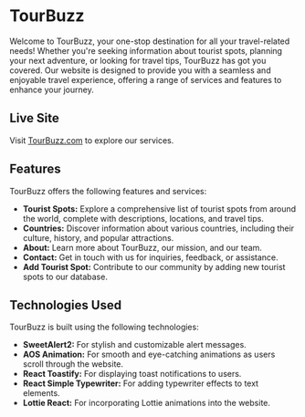 # TourBuzz

Welcome to TourBuzz, your one-stop destination for all your travel-related needs! Whether you're seeking information about tourist spots, planning your next adventure, or looking for travel tips, TourBuzz has got you covered. Our website is designed to provide you with a seamless and enjoyable travel experience, offering a range of services and features to enhance your journey.

## Live Site

Visit [TourBuzz.com](#) to explore our services.

## Features

TourBuzz offers the following features and services:

- **Tourist Spots:** Explore a comprehensive list of tourist spots from around the world, complete with descriptions, locations, and travel tips.
- **Countries:** Discover information about various countries, including their culture, history, and popular attractions.
- **About:** Learn more about TourBuzz, our mission, and our team.
- **Contact:** Get in touch with us for inquiries, feedback, or assistance.
- **Add Tourist Spot:** Contribute to our community by adding new tourist spots to our database.

## Technologies Used

TourBuzz is built using the following technologies:

- **SweetAlert2:** For stylish and customizable alert messages.
- **AOS Animation:** For smooth and eye-catching animations as users scroll through the website.
- **React Toastify:** For displaying toast notifications to users.
- **React Simple Typewriter:** For adding typewriter effects to text elements.
- **Lottie React:** For incorporating Lottie animations into the website.
